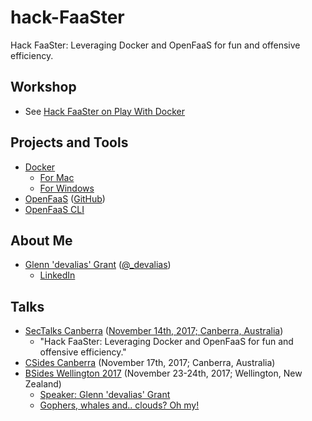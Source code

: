 # hack-FaaSter

Hack FaaSter: Leveraging Docker and OpenFaaS for fun and offensive efficiency.

## Workshop

* See [Hack FaaSter on Play With Docker](workshop.md)

## Projects and Tools

* [Docker](https://www.docker.com/)
    * [For Mac](https://www.docker.com/docker-mac)
    * [For Windows](https://www.docker.com/docker-windows)
* [OpenFaaS](https://www.openfaas.com/) ([GitHub](https://github.com/openfaas/faas))
* [OpenFaaS CLI](https://github.com/openfaas/faas-cli)

## About Me

* [Glenn 'devalias' Grant](http://devalias.net/) ([@_devalias](https://twitter.com/_devalias))
    * [LinkedIn](https://www.linkedin.com/in/glenn-devalias-grant/)

## Talks

* [SecTalks Canberra](http://www.sectalks.org/canberra/) ([November 14th, 2017; Canberra, Australia](https://www.meetup.com/SecTalks-Canberra/events/241579721/))
    * "Hack FaaSter: Leveraging Docker and OpenFaaS for fun and offensive efficiency."
* [CSides Canberra](http://www.bsidesau.com.au/csides.html) (November 17th, 2017; Canberra, Australia)
* [BSides Wellington 2017](https://www.bsides.nz/) (November 23-24th, 2017; Wellington, New Zealand)
    * [Speaker: Glenn 'devalias' Grant](https://bsideswellington2017.sched.com/speaker/glenndevaliasgrant)
    * [Gophers, whales and.. clouds? Oh my!](https://bsideswellington2017.sched.com/event/CTpF/gophers-whales-and-clouds-oh-my)
